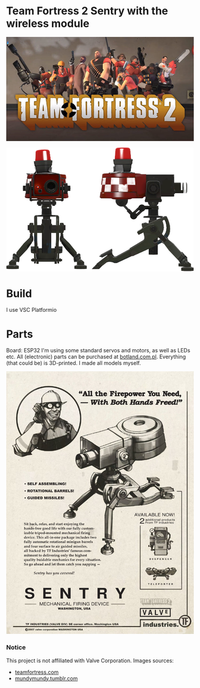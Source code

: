 # Team Fortress 2 Sentry with the wireless module

<p align="center">
<img src="images/banner.jpg" alt="banner" style="height=70">
</p>
<p align="center">
    <img src="images/raw-sentry.png" alt="sentry" style="height=250">
</p>

# Build

I use VSC Platformio

# Parts

Board: ESP32
I'm using some standard servos and motors, as well as LEDs etc. 
All (electronic) parts can be purchased at [botland.com.pl](https://www.botland.com/pl).
Everything (that could be) is 3D-printed. I made all models myself.


<p align="center">
    <img src="images/manual.jpg" alt="manual"">
</p>

### Notice

This project is not affiliated with Valve Corporation.
Images sources:
- [teamfortress.com](https://www.teamfortress.com)
- [mundymundy.tumblr.com](https://mundymundy.tumblr.com/post/672858009940213760/hello-can-you-do-general-relationship-headcanons)
